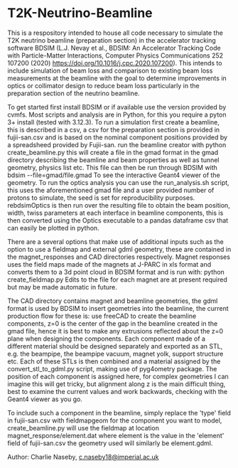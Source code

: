 # T2K-Neutrino-Beamline
This is a respository intended to house all code necessary to simulate the T2K neutrino beamline (preparation section) in the accelerator tracking software BDSIM (L.J. Nevay et al., BDSIM: An Accelerator Tracking Code with Particle-Matter Interactions, Computer Physics Communications 252 107200 (2020) https://doi.org/10.1016/j.cpc.2020.107200). This intends to include simulation of beam loss and comparison to existing beam loss measurements at the beamline with the goal to determine improvements in optics or collimator design to reduce beam loss particularly in the preparation section of the neutrino beamline.

To get started first install BDSIM or if available use the version provided by cvmfs. Most scripts and analysis are in Python, for this you require a pyton 3+ install (tested with 3.12.3).
To run a simulation first create a beamline, this is described in a csv, a csv for the preparation section is provided in fujii-san.csv and is based on the nominal component positions provided by a spreadsheed provided by Fujii-san. run the beamline creator with
    python create_beamline.py
this will create a file in the gmad format in the gmad directory describing the beamline and beam properties as well as tunnel geometry, physics list etc. This file can then be run through BDSIM with 
    bdsim --file=gmad/file.gmad
To see the interactive Geant4 viewer of the geometry. To run the optics analysis you can use the run_analysis.sh script, this uses the aforementioned gmad file and a user provided number of protons to simulate, the seed is set for reproducibility purposes. rebdsimOptics is then run over the resulting file to obtain the beam position, width, twiss parameters at each interface in beamline components, this is then converted using the Optics executable to a pandas dataframe csv that can easily be plotted in python.

There are a several options that make use of additional inputs such as the option to use a fieldmap and external gdml geometry, these are contained in the magnet_responses and CAD directories respectively. Magnet responses uses the field maps made of the magnets at J-PARC in xls format and converts them to a 3d point cloud in BDSIM format and is run with:
    python create_fieldmap.py
Edits to the file for each magnet are at present required but may be made automatic in future. 

The CAD directory contains magnet and beamline geometries, the gdml format is used by BDSIM to insert geometries into the beamline, the current production flow for these is: use freeCAD to create the beamline components, z=0 is the center of the gap in the beamline created in the gmad file, hence it is best to make any extrusions reflected about the z=0 plane when designing the components. Each component made of a different material should be designed separately and exported as an STL, e.g. the beampipe, the beampipe vacuum, magnet yolk, support structure etc. Each of these STLs is then combined and a material assigned by the convert_stl_to_gdml.py script, making use of pyg4ometry package. The position of each component is assigned here, for complex geometries I can imagine this will get tricky, but alignment along z is the main difficult thing, best to examine the current values and work backwards, checking with the Geant4 viewer as you go.

To include such a component in the beamline, simply replace the 'type' field in fujii-san.csv with fieldmapgeom for the component you want to model, create_beamline.py will use the fieldmap at location magnet_response/element.dat where element is the value in the 'element' field of fujii-san.csv the geometry used will similarly be element.gdml.


Author:
Charlie Naseby, c.naseby18@imperial.ac.uk
